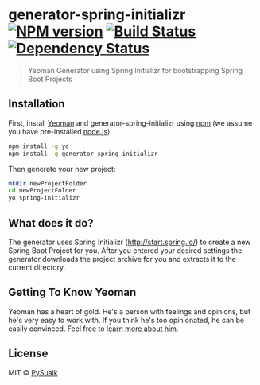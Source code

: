 # generator-spring-initializr [![NPM version][npm-image]][npm-url] [![Build Status][travis-image]][travis-url] [![Dependency Status][daviddm-image]][daviddm-url]
> Yeoman Generator using Spring Initializr for bootstrapping Spring Boot Projects

## Installation

First, install [Yeoman](http://yeoman.io) and generator-spring-initializr using [npm](https://www.npmjs.com/) (we assume you have pre-installed [node.js](https://nodejs.org/)).

```bash
npm install -g yo
npm install -g generator-spring-initializr
```

Then generate your new project:

```bash
mkdir newProjectFolder
cd newProjectFolder
yo spring-initializr
```

## What does it do?

The generator uses Spring Initializr (http://start.spring.io/) to create a new Spring
Boot Project for you. After you entered your desired settings the generator downloads the  project archive for you and extracts it to the current directory.


## Getting To Know Yeoman

Yeoman has a heart of gold. He&#39;s a person with feelings and opinions, but he&#39;s very easy to work with. If you think he&#39;s too opinionated, he can be easily convinced. Feel free to [learn more about him](http://yeoman.io/).

## License

MIT © [PySualk]()


[npm-image]: https://badge.fury.io/js/generator-spring-initializr.svg
[npm-url]: https://npmjs.org/package/generator-spring-initializr
[travis-image]: https://travis-ci.org/PySualk/generator-spring-initializr.svg?branch=master
[travis-url]: https://travis-ci.org/PySualk/generator-spring-initializr
[daviddm-image]: https://david-dm.org/PySualk/generator-spring-initializr.svg?theme=shields.io
[daviddm-url]: https://david-dm.org/PySualk/generator-spring-initializr
